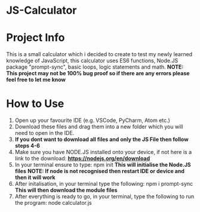 # JS-Calculator

# Project Info
This is a small calculator which i decided to create to test my newly learned knowledge of JavaScript, this calculator uses ES6 functions, Node.JS package "prompt-sync", basic loops, logic statements and math.
**NOTE: This project may not be 100% bug proof so if there are any errors please feel free to let me know**

# How to Use
1. Open up your favourite IDE (e.g. VSCode, PyCharm, Atom etc.)
2. Download these files and drag them into a new folder which you will need to open in the IDE.
3. **If you dont want to download all files and only the JS File then follow steps 4-6**
4. Make sure you have NODE.JS installed onto your device, if not here is a link to the download: **https://nodejs.org/en/download**
5. In your terminal ensure to type: npm init **This will initialise the Node.JS files** **NOTE: If node is not recognised then restart IDE or device and then it will work**
6. After initalisation, in your terminal type the following: npm i prompt-sync **This will then download the module files**
7. After everything is ready to go, in your terminal, type the following to run the program: node calculator.js
